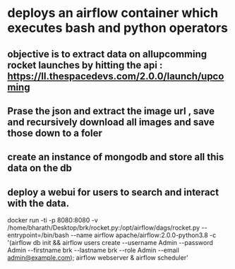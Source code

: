 # deploys an airflow container which executes bash and python operators 
## objective is to extract data on allupcomming rocket launches by hitting the api : https://ll.thespacedevs.com/2.0.0/launch/upcoming
## Prase the json and extract the image url , save and recursively download all images and save those down to a foler
## create an instance of mongodb and store all this data on the db
## deploy a webui for users to search and interact with the data.
docker run -ti -p 8080:8080 -v /home/bharath/Desktop/brk/rocket.py:/opt/airflow/dags/rocket.py --entrypoint=/bin/bash --name airflow apache/airflow:2.0.0-python3.8 -c '(airflow db init && airflow users create --username Admin --password Admin --firstname brk --lastname brk --role Admin --email admin@example.com); airflow webserver & airflow scheduler'
